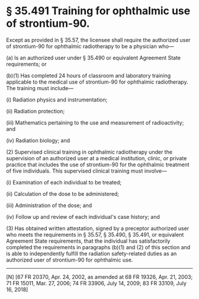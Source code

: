 # § 35.491   Training for ophthalmic use of strontium-90.

Except as provided in § 35.57, the licensee shall require the authorized user of strontium-90 for ophthalmic radiotherapy to be a physician who— 


(a) Is an authorized user under § 35.490 or equivalent Agreement State requirements; or


(b)(1) Has completed 24 hours of classroom and laboratory training applicable to the medical use of strontium-90 for ophthalmic radiotherapy. The training must include— 


(i) Radiation physics and instrumentation; 


(ii) Radiation protection; 


(iii) Mathematics pertaining to the use and measurement of radioactivity; and 


(iv) Radiation biology; and 


(2) Supervised clinical training in ophthalmic radiotherapy under the supervision of an authorized user at a medical institution, clinic, or private practice that includes the use of strontium-90 for the ophthalmic treatment of five individuals. This supervised clinical training must involve— 


(i) Examination of each individual to be treated; 


(ii) Calculation of the dose to be administered; 


(iii) Administration of the dose; and 


(iv) Follow up and review of each individual's case history; and 


(3) Has obtained written attestation, signed by a preceptor authorized user who meets the requirements in § 35.57, § 35.490, § 35.491, or equivalent Agreement State requirements, that the individual has satisfactorily completed the requirements in paragraphs (b)(1) and (2) of this section and is able to independently fulfill the radiation safety-related duties as an authorized user of strontium-90 for ophthalmic use.





---

[N] [67 FR 20370, Apr. 24, 2002, as amended at 68 FR 19326, Apr. 21, 2003; 71 FR 15011, Mar. 27, 2006; 74 FR 33906, July 14, 2009; 83 FR 33109, July 16, 2018]




